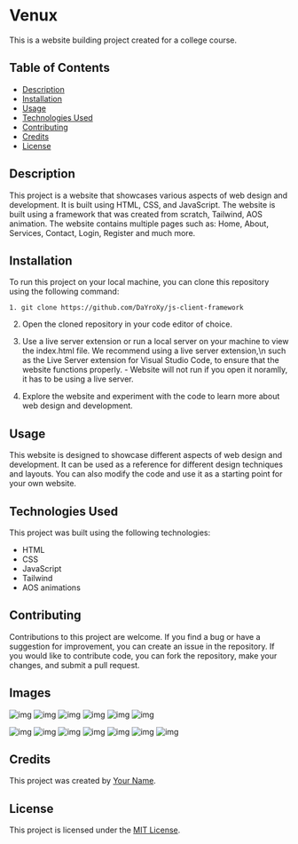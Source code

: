 # Venux

This is a website building project created for a college course.

## Table of Contents

- [Description](#description)
- [Installation](#installation)
- [Usage](#usage)
- [Technologies Used](#technologies-used)
- [Contributing](#contributing)
- [Credits](#credits)
- [License](#license)

## Description

This project is a website that showcases various aspects of web design and development. It is built using HTML, CSS, and JavaScript. The website is built using a framework that was created from scratch, Tailwind, AOS animation. The website contains multiple pages such as: Home, About, Services, Contact, Login, Register and much more.

## Installation

To run this project on your local machine, you can clone this repository using the following command:

```
1. git clone https://github.com/DaYroXy/js-client-framework
```
2. Open the cloned repository in your code editor of choice.
3. Use a live server extension or run a local server on your machine to view the index.html file. We recommend using a live server extension,\n such as the Live Server extension for Visual Studio Code, to ensure that the website functions properly. - Website will not run if you open it noramlly, it has to be using a live server.

4. Explore the website and experiment with the code to learn more about web design and development.

## Usage

This website is designed to showcase different aspects of web design and development. It can be used as a reference for different design techniques and layouts. You can also modify the code and use it as a starting point for your own website.

## Technologies Used

This project was built using the following technologies:

- HTML
- CSS
- JavaScript
- Tailwind
- AOS animations

## Contributing

Contributions to this project are welcome. If you find a bug or have a suggestion for improvement, you can create an issue in the repository. If you would like to contribute code, you can fork the repository, make your changes, and submit a pull request.

## Images

![img](https://imgur.com/SIdX7X6.png)
![img](https://imgur.com/sQIcwjI.png)
![img](https://imgur.com/Z4u3hMx.png)
![img](https://imgur.com/gaJlouP.png)
![img](https://imgur.com/4XhVPZG.png)
![img](https://imgur.com/9EaWhyC.png)

![img](https://imgur.com/irRtZud.png)
![img](https://imgur.com/wVjlYrB.png)
![img](https://imgur.com/3tmUuWW.png)
![img](https://imgur.com/VVnMWiU.png)
![img](https://imgur.com/MFkSqDv.png)
![img](https://imgur.com/7atX6U3.png)
![img](https://imgur.com/k5tMXs9.png)

## Credits

This project was created by [Your Name](https://github.com/DaYroXy/).

## License

This project is licensed under the [MIT License](https://opensource.org/licenses/MIT).

